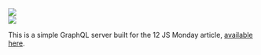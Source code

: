 <img src="/docs/cover.png" align="center" with="100%" />
<br />
<img src="https://opencollective.com/jsmondaydev/tiers/sponsor/badge.svg?label=sponsor&color=brightgreen" />
<br />

This is a simple GraphQL server built for the 12 JS Monday article, [available here](https://medium.com/openmindonline/js-monday-12-building-a-graphql-server-c8741684f203).
